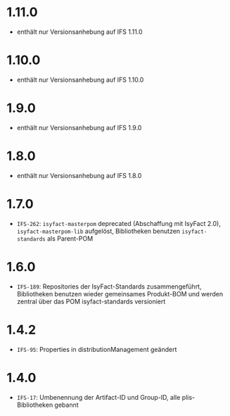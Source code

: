# 1.11.0
- enthält nur Versionsanhebung auf IFS 1.11.0

# 1.10.0
- enthält nur Versionsanhebung auf IFS 1.10.0

# 1.9.0
- enthält nur Versionsanhebung auf IFS 1.9.0

# 1.8.0
- enthält nur Versionsanhebung auf IFS 1.8.0

# 1.7.0
- `IFS-262`: `isyfact-masterpom` deprecated (Abschaffung mit IsyFact 2.0), `isyfact-masterpom-lib` aufgelöst, Bibliotheken benutzen `isyfact-standards` als Parent-POM

# 1.6.0
- `IFS-189`: Repositories der IsyFact-Standards zusammengeführt, Bibliotheken benutzen wieder gemeinsames Produkt-BOM und werden zentral über das POM isyfact-standards versioniert

# 1.4.2
- `IFS-95`: Properties in distributionManagement geändert

# 1.4.0
- `IFS-17`: Umbenennung der Artifact-ID und Group-ID, alle plis-Bibliotheken gebannt
